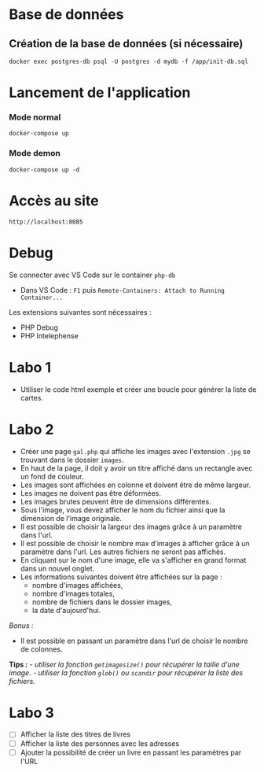 # Base de données
## Création de la base de données (si nécessaire)
`docker exec postgres-db psql -U postgres -d mydb -f /app/init-db.sql`

# Lancement de l'application
### Mode normal
`docker-compose up`

### Mode demon
`docker-compose up -d`

# Accès au site
`http://localhost:8085`

# Debug
Se connecter avec VS Code sur le container `php-db`
- Dans VS Code : `F1` puis `Remote-Containers: Attach to Running Container...`

Les extensions suivantes sont nécessaires :
- PHP Debug
- PHP Intelephense

# Labo 1
- Utiliser le code html exemple et créer une boucle pour générer la liste de cartes.
# Labo 2
- Créer une page `gal.php` qui affiche les images avec l'extension `.jpg` se trouvant dans le dossier `images`.
- En haut de la page, il doit y avoir un titre affiché dans un rectangle avec un fond de couleur.
- Les images sont affichées en colonne et doivent être de même largeur.
- Les images ne doivent pas être déformées.
- Les images brutes peuvent être de dimensions différentes.
- Sous l'image, vous devez afficher le nom du fichier ainsi que la dimension de l'image originale.
- Il est possible de choisir la largeur des images grâce à un paramètre dans l'url.
- Il est possible de choisir le nombre max d'images à afficher grâce à un paramètre dans l'url.
  Les autres fichiers ne seront pas affichés.
- En cliquant sur le nom d'une image, elle va s'afficher en grand format dans un nouvel onglet.
- Les informations suivantes doivent être affichées sur la page :
  - nombre d'images affichées,
  - nombre d'images totales,
  - nombre de fichiers dans le dossier images,
  - la date d'aujourd'hui.

*Bonus :*
- Il est possible en passant un paramètre dans l'url de choisir le nombre de colonnes.

**Tips :**
*- utiliser la fonction `getimagesize()` pour récupérer la taille d'une image.*
*- utiliser la fonction `glob()` ou `scandir` pour récupérer la liste des fichiers.*


# Labo 3
- [ ] Afficher la liste des titres de livres
- [ ] Afficher la liste des personnes avec les adresses
- [ ] Ajouter la possibilité de créer un livre en passant les paramètres par l'URL
